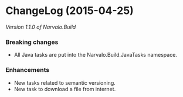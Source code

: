 ChangeLog (2015-04-25)
======================

_Version 1.1.0 of Narvalo.Build_

### Breaking changes
- All Java tasks are put into the Narvalo.Build.JavaTasks namespace.

### Enhancements
- New tasks related to semantic versioning.
- New task to download a file from internet.
